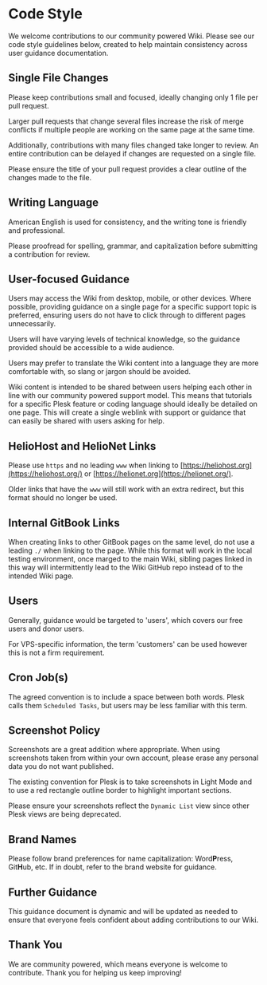 # Code Style

We welcome contributions to our community powered Wiki. Please see our code style guidelines below, created to help maintain consistency across user guidance documentation. 

## Single File Changes

Please keep contributions small and focused, ideally changing only 1 file per pull request.

Larger pull requests that change several files increase the risk of merge conflicts if multiple people are working on the same page at the same time.

Additionally, contributions with many files changed take longer to review. An entire contribution can be delayed if changes are requested on a single file.

Please ensure the title of your pull request provides a clear outline of the changes made to the file.

## Writing Language

American English is used for consistency, and the writing tone is friendly and professional.

Please proofread for spelling, grammar, and capitalization before submitting a contribution for review.

## User-focused Guidance

Users may access the Wiki from desktop, mobile, or other devices. Where possible, providing guidance on a single page for a specific support topic is preferred, ensuring users do not have to click through to different pages unnecessarily.

Users will have varying levels of technical knowledge, so the guidance provided should be accessible to a wide audience.

Users may prefer to translate the Wiki content into a language they are more comfortable with, so slang or jargon should be avoided.

Wiki content is intended to be shared between users helping each other in line with our community powered support model. This means that tutorials for a specific Plesk feature or coding language should ideally be detailed on one page. This will create a single weblink with support or guidance that can easily be shared with users asking for help.

## HelioHost and HelioNet Links

Please use `https` and no leading `www` when linking to [https://heliohost.org](https://heliohost.org/) or [https://helionet.org](https://helionet.org/).

Older links that have the `www` will still work with an extra redirect, but this format should no longer be used.

## Internal GitBook Links

When creating links to other GitBook pages on the same level, do not use a leading `./` when linking to the page. While this format will work in the local testing environment, once marged to the main Wiki, sibling pages linked in this way will intermittently lead to the Wiki GitHub repo instead of to the intended Wiki page. <!-- See PRs 117 & 131 -->

## Users

Generally, guidance would be targeted to 'users', which covers our free users and donor users.

<!-- TODO: Morty users will be customers as well, mention this once Morty is released. -->
For VPS-specific information, the term 'customers' can be used however this is not a firm requirement.

## Cron Job(s)

The agreed convention is to include a space between both words. Plesk calls them `Scheduled Tasks`, but users may be less familiar with this term.

## Screenshot Policy

Screenshots are a great addition where appropriate. When using screenshots taken from within your own account, please erase any personal data you do not want published.

The existing convention for Plesk is to take screenshots in Light Mode and to use a red rectangle outline border to highlight important sections.

Please ensure your screenshots reflect the `Dynamic List` view since other Plesk views are being deprecated.

## Brand Names

Please follow brand preferences for name capitalization: Word**P**ress, Git**H**ub, etc. If in doubt, refer to the brand website for guidance.

## Further Guidance

This guidance document is dynamic and will be updated as needed to ensure that everyone feels confident about adding contributions to our Wiki.

## Thank You

We are community powered, which means everyone is welcome to contribute. Thank you for helping us keep improving!